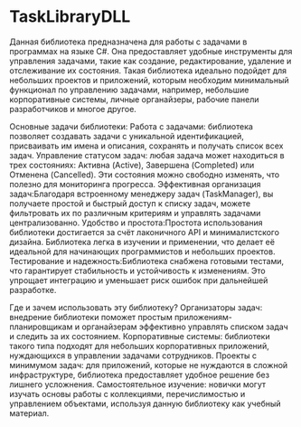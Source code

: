 # TaskLibraryDLL
Данная библиотека предназначена для работы с задачами в программах на языке C#. Она предоставляет удобные инструменты для управления задачами, такие как создание, редактирование, удаление и отслеживание их состояния. Такая библиотека идеально подойдет для небольших проектов и приложений, которым необходим минимальный функционал по управлению задачами, например, небольшие корпоративные системы, личные органайзеры, рабочие панели разработчиков и многое другое.

Основные задачи библиотеки:
Работа с задачами: библиотека позволяет создавать задачи с уникальной идентификацией, присваивать им имена и описания, сохранять и получать список всех задач.
Управление статусом задач: любая задача может находиться в трех состояниях: Активна (Active), Завершена (Completed) или Отменена (Cancelled). Эти состояния можно свободно изменять, что полезно для мониторинга прогресса.
Эффективная организация задач:Благодаря встроенному менеджеру задач (TaskManager), вы получаете простой и быстрый доступ к списку задач, можете фильтровать их по различным критериям и управлять задачами централизованно.
Удобство и простота:Простота использования библиотеки достигается за счёт лаконичного API и минималистского дизайна. Библиотека легка в изучении и применении, что делает её идеальной для начинающих программистов и небольших проектов.
Тестирование и надежность:Библиотека снабжена готовыми тестами, что гарантирует стабильность и устойчивость к изменениям. Это упрощает интеграцию и уменьшает риск ошибок при дальнейшей разработке.

Где и зачем использовать эту библиотеку?
Организаторы задач: внедрение библиотеки поможет простым приложениям-планировщикам и органайзерам эффективно управлять списком задач и следить за их состоянием.
Корпоративные системы: библиотеки такого типа подходят для небольших корпоративных приложений, нуждающихся в управлении задачами сотрудников.
Проекты с минимумом задач: для приложений, которые не нуждаются в сложной инфраструктуре, библиотека предоставляет удобное решение без лишнего усложнения.
Самостоятельное изучение: новички могут изучать основы работы с коллекциями, перечислимостью и управлением объектами, используя данную библиотеку как учебный материал.
